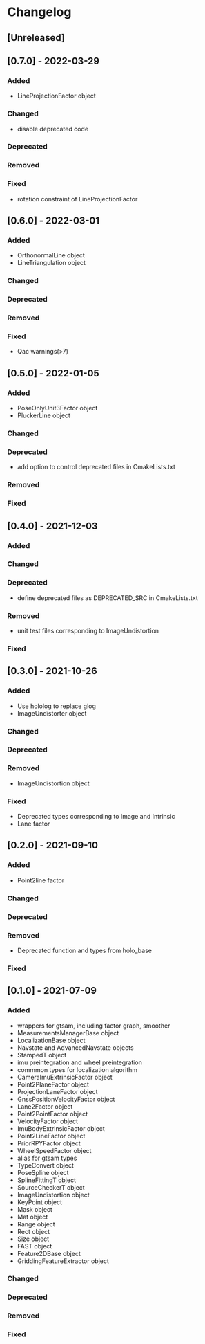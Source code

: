 # Changelog

## [Unreleased]

## [0.7.0] - 2022-03-29
### Added
- LineProjectionFactor object

### Changed
- disable deprecated code

### Deprecated

### Removed

### Fixed
- rotation constraint of LineProjectionFactor

## [0.6.0] - 2022-03-01
### Added
- OrthonormalLine object
- LineTriangulation object

### Changed

### Deprecated

### Removed

### Fixed
- Qac warnings(>7)

## [0.5.0] - 2022-01-05
### Added
- PoseOnlyUnit3Factor object
- PluckerLine object

### Changed

### Deprecated
- add option to control deprecated files in CmakeLists.txt

### Removed

### Fixed

## [0.4.0] - 2021-12-03
### Added

### Changed

### Deprecated
- define deprecated files as DEPRECATED_SRC in CmakeLists.txt

### Removed
- unit test files corresponding to ImageUndistortion

### Fixed

## [0.3.0] - 2021-10-26
### Added
- Use hololog to replace glog
- ImageUndistorter object

### Changed

### Deprecated

### Removed
- ImageUndistortion object

### Fixed
- Deprecated types corresponding to Image and Intrinsic
- Lane factor

## [0.2.0] - 2021-09-10
### Added
- Point2line factor

### Changed

### Deprecated

### Removed
- Deprecated function and types from holo_base

### Fixed

## [0.1.0] - 2021-07-09
### Added
- wrappers for gtsam, including factor graph, smoother
- MeasurementsManagerBase object
- LocalizationBase object
- Navstate and AdvancedNavstate objects
- StampedT object
- imu preintegration and wheel preintegration
- commmon types for localization algorithm
- CameraImuExtrinsicFactor object
- Point2PlaneFactor object
- ProjectionLaneFactor object
- GnssPositionVelocityFactor object
- Lane2Factor object
- Point2PointFactor object
- VelocityFactor object
- ImuBodyExtrinsicFactor object
- Point2LineFactor object
- PriorRPYFactor object
- WheelSpeedFactor object
- alias for gtsam types
- TypeConvert object
- PoseSpline object
- SplineFittingT object
- SourceCheckerT object
- ImageUndistortion object
- KeyPoint object
- Mask object
- Mat object
- Range object
- Rect object
- Size object
- FAST object
- Feature2DBase object
- GriddingFeatureExtractor object

### Changed

### Deprecated

### Removed

### Fixed
